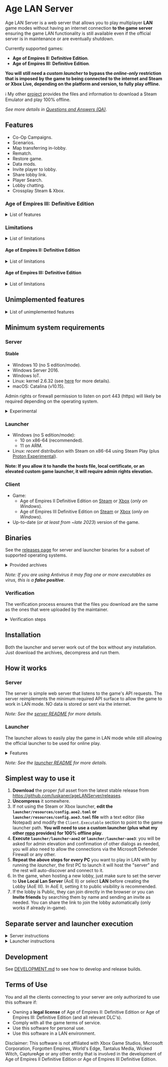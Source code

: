 # Age LAN Server

Age LAN Server is a web server that allows you to play multiplayer **LAN** game modes without having an internet
connection **to the game server**  ensuring the game LAN functionality is still available even if the official
server
is in maintenance or are eventually shutdown.

Currently supported games:

* **Age of Empires II: Definitive Edition**.
* **Age of Empires III: Definitive Edition**.

**You will still need a *custom launcher* to bypass the *online-only* restriction that is imposed by the game to being
connected to
the internet and Steam or Xbox Live, depending on the platform and version, to fully play offline.**

ℹ️ My other [project](https://github.com/luskaner/ageLANServerLauncherCompanion) provides the files and information
to download a Steam Emulator and play 100% offline.

*See more details
in [Questions and Answers (QA)](https://github.com/luskaner/ageLANServer/wiki/Questions-and-Answers-(QA))*.

## Features

- Co-Op Campaigns.
- Scenarios.
- Map transferring in-lobby.
- Rematch.
- Restore game.
- Data mods.
- Invite player to lobby.
- Share lobby link.
- Player Search.
- Lobby chatting.
- Crossplay Steam & Xbox.

### Age of Empires III: Definitive Edition

<details>
<summary>List of features</summary>

- Channels.
- Whispering.

</details>

### Limitations

<details>
<summary>List of limitations</summary>

- Joining a game lobby from a link only works if the game is already running.
- Steam Workshop integration only works if using the official launcher.
- Lobbies can only be created in *LAN mode* which has its own limitations:
    - No Ranked.
    - No Spectate.
- Xbox and Steam friend integration.

</details>

#### Age of Empires II: Definitive Edition

<details>
<summary>List of limitations</summary>

- No Quick play.

</details>

#### Age of Empires III: Definitive Edition

<details>
<summary>List of limitations</summary>

- Friend list will instead show all online users as if they were friends.

</details>

## Unimplemented features

<details>
<summary>List of unimplemented features</summary>

- Achievements: only the official server should be able to. Meeting the requirements of an achievement during a
  match might cause issues (see [Troubleshooting](https://github.com/luskaner/ageLANServer/wiki/Troubleshooting)
  for more details).
- Changing player profile icon: the default will always be used.
- Leaderboards: will appear empty.
- Player stats: will appear empty.
- Clans: all players are without clans. Browsing clan will appear empty and creating one will always result in
  error.
- Lobby ban player: will appear like it works but doesn't.
- Report/Block player: will appear like it works but doesn't.

</details>

## Minimum system requirements

### Server

#### Stable

- Windows 10 (no S edition/mode).
- Windows Server 2016.
- Windows IoT.
- Linux: kernel 2.6.32 (see [here](https://go.dev/wiki/Linux) for more details).
- macOS: Catalina (v10.15).

Admin rights or firewall permission to listen on port 443 (https) will likely be required depending on the operating
system.

<details>
<summary>Experimental</summary>

- BSD-based (OpenBSD, DragonFly BSD, FreeBSD and NetBSD).
- Solaris-based (Solaris and Illumos).
- AIX.

Note: For the full list see [minimum requirements for Go](https://go.dev/wiki/MinimumRequirements) 1.22.

</details>

### Launcher

- Windows (no S edition/mode):
    - 10 on x86-64 (recommended).
    - 11 on ARM.
- Linux: *recent* distribution with Steam on x86-64 using Steam Play (plus [Proton Experimental](https://github.com/ValveSoftware/Proton/wiki/Requirements)).

**Note: If you allow it to handle the hosts file, local certificate, or an elevated custom game launcher, it will
require admin rights elevation.**

### Client

- Game:
    - Age of Empires II Definitive Edition
      on [Steam](https://store.steampowered.com/app/813780/Age_of_Empires_II_Definitive_Edition)
      or [Xbox](https://www.xbox.com/games/store/age-of-empires-ii-definitive-edition/9N42SSSX2MTG/0010) (*only on
      Windows*).
    - Age of Empires III Definitive Edition
      on [Steam](https://store.steampowered.com/app/933110/Age_of_Empires_III_Definitive_Edition)
      or [Xbox](https://www.xbox.com/games/store/age-of-empires-iii-definitive-edition/9n1hf804qxn4) (*only on
      Windows*).
- Up-to-date (*or at least from ~late 2023*) version of the game.

## Binaries

See the [releases page](https://github.com/luskaner/ageLANServer/releases) for server and launcher binaries for a
subset of
supported operating systems.
<details>
    <summary>Provided archives</summary>

* Full:
    * Windows:
        * **10 on x86-64**: ..._full_*A.B.C*_win_x86-64.zip
        * **11 on ARM**: ..._full_*A.B.C*_win_arm64.tar.xz
    * Linux:
        * **x86-64**: ..._full_*A.B.C*_linux_x86-64.tar.xz
        * **ARM64**: ..._full_*A.B.C*_linux_arm64.tar.xz
* Launcher:
    * Windows:
        * **10 on x86-64**: ..._launcher_*A.B.C*_win_x86-64.zip
        * **11 on ARM**: ..._launcher_*A.B.C*_win_arm64.tar.xz
    * Linux:
        * **x86-64**: ..._launcher_*A.B.C*_linux_x86-64.tar.xz
        * **ARM64**: ..._launcher_*A.B.C*_linux_arm64.tar.xz
* Server:
    * Windows:
        * **10, Server 2025 or IoT on ARM64**: ..._server_*A.B.C*_win_arm64.zip
        * **10 IoT on ARM32**: ..._server_*A.B.C*_win_arm32.zip
        * **10, Server 2016 or IoT on x86-64**: ..._server_*A.B.C*_win_x86-64.zip
        * **10 or 10 IoT on x86-32**: ..._server_*A.B.C*_win_x86-32.zip
    * Linux:
        * Kernel 3.1 on **ARM64**: ..._server_*A.B.C*_linux_arm64.tar.xz
        * Kernel 2.6.23 on **ARM32**:
            * ARMv5 (armel): ..._server_*A.B.C*_linux_arm-5.tar.gz
            * ARMv6 (sometimes called armhf): ..._server_*A.B.C*_linux_arm-6.tar.gz
        * Kernel 2.6.23 on **x86-64**: ..._server_*A.B.C*_linux_x86-64.tar.gz
        * Kernel 2.6.23 on **x86-32**: ..._server_*A.B.C*_linux_x86-32.tar.gz
    * macOS - Catalina (v10.15): ..._server_*A.B.C*_mac.tar.gz

</details>

*Note: If you are using Antivirus it may flag one or more executables as virus, this is a **false positive***.

### Verification

The verification process ensures that the files you download are the same as the ones that were uploaded by the
maintainer.

<details>
    <summary>Verification steps</summary>

1. Check the release tag is verified with the committer's signature key (*as all commits must be*).
2. Download the ```..._checksums.txt``` and ```..._checksums.txt.sig``` files.
3. Import the [release public key](release_public.key) and import it to your keyring if you haven't already.
4. Verify the ```..._checksums.txt``` file with the ```..._checksums.txt.sig``` file.
5. Verify the SHA-256 checksum list inside ```..._checksums.txt``` with the downloaded archives.

Exceptions on tag/commit signature:

* Tags:
    * *v1.2.0-rc.5*: mantainer error.
* Commits:
    * *631cfa1* through *9eb66cf* (*both included*): rebase and merge PR issue.
    * *55697d4*: rebase of dependabot.

</details>

## Installation

Both the launcher and server work out of the box without any installation. Just download the archives,
decompress and run them.

## How it works

### Server

The server is simple web server that listens to the game's API requests. The server reimplements
the minimum required API surface to allow the game to work in LAN mode. NO data is stored or sent via the internet.

*Note: See the [server README](server/README.md) for more details.*

### Launcher

The launcher allows to easily play the game in LAN mode while still allowing the official launcher to be used for online
play.

<details>
    <summary>Features</summary>

- Automatically start/stop the server or connect to an existing one automatically.
- (Optional) Use an isolated metadata and profile directories to avoid potential issues with the official game.
- (Optional) Modify the hosts file to
    - Redirect the game's API requests to the LAN server.
    - Redirect the game CDN so it does not detect the official game status.
- (Optional) Install a self-signed certificate to allow the game to connect to the LAN server.
- Automatically find and start the game.

Afterwards, it reverses any changes to allow the official launcher to connect to the official servers.
</details>

*Note: See the [launcher README](launcher/README.md) for more details.*

## Simplest way to use it

1. **Download** the proper *full* asset from the latest
   stable release from https://github.com/luskaner/ageLANServer/releases.
2. **Uncompress** it somewhere.
3. If not using the Steam or Xbox launcher, **edit the `launcher/resources/config.aoe2.toml`
   or `launcher/resources/config.aoe3.toml`
   file** with a text editor (like Notepad)
   and modify
   the `Client.Executable` section to point to the game launcher path.
   **You will need to use a custom launcher (plus what my
   other [repo](https://github.com/luskaner/ageLANServerLauncherCompanion) provides) for 100% offline play**.
4. **Execute `launcher/launcher-aoe2` or `launcher/launcher-aoe3`**: you will be asked for admin elevation and
   confirmation of other dialogs as
   needed, you
   will also need to allow the connections via the Microsoft Defender Firewall or any other.
5. **Repeat the above steps for every PC** you want to play in LAN with by running the *launcher*, the first PC to
   launch
   it will host the "server" and the rest will auto-discover and connect to it.
6. In the game, when hosting a new lobby, just make sure to set the server to **Use Local Lan Server** (AoE II) or
   select **LAN** before creating the Lobby (AoE III). In AoE II, setting it to
   public
   visibility is recommended.
7. If the lobby is Public, they can join directly in the browser or you can **Invite friends** by searching them by name
   and sending an invite as needed. You can share the link to join the lobby automatically (only works if already
   in-game).

## Separate server and launcher execution

<details>
    <summary>Server instructions</summary>

1. **Download** the proper *server* asset from latest stable release
   from https://github.com/luskaner/ageLANServer/releases.
2. **Generate the certificate** by simply executing `bin/genCert`.
3. If needed **edit the [config](server/resources/config/config.toml) file**.
4. **Run** the `server` binary for all games or the `server-` game-specific script.

</details>

<details>
    <summary>Launcher instructions</summary>

1. **Download** the proper *launcher* asset from latest stable release
   from https://github.com/luskaner/ageLANServer/releases.
3. If needed **edit the `launcher/resources/config.aoe2.toml` or `launcher/resources/config.aoe3.toml` file**. You will
   need to edit the
   `Client.Executable` section to point to the game launcher path if using a custom launcher which you will need to use
   a custom launcher for 100% offline play.
4. **Run** the `launcher-aoe2` or `launcher-aoe3` Shell script.

*Note: If you have any issues run the `cleanup-aoe2` or `cleanup-aoe3` Shell script.*

</details>

## Development

See [DEVELOPMENT.md](DEVELOPMENT.md) to see how to develop and release builds.

## Terms of Use

You and all the clients connecting to your server are only authorized to use this software if:

- Owning a **legal license** of Age of Empires II: Definitive Edition or Age of Empires III: Definitive Edition (and all
  relevant DLC's).
- Comply with all the game terms of service.
- Use this software for personal use.
- Use this software in a LAN environment.

Disclaimer: This software is not affiliated with Xbox Game Studios, Microsoft Corporation, Forgotten Empires,
World's Edge, Tantalus Media, Wicked Witch, CaptureAge or any other entity that is involved in the development of
Age of Empires II Definitive
Edition or
Age of Empires III Definitive Edition.
